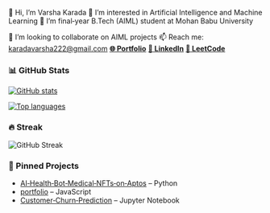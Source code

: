 



 👋 Hi, I’m Varsha Karada
 👀 I’m interested in Artificial Intelligence and Machine Learning
 🌱 I’m final‑year B.Tech (AIML) student at Mohan Babu University</p>
 💞️ I’m looking to collaborate on AIML projects
 📫 Reach me: <a href="mailto:karadavarsha222@gmail.com">karadavarsha222@gmail.com</a>
 <a href="https://portfolio-mgvm.vercel.app/"><strong>🌐 Portfolio</strong></a>
 <a href="https://www.linkedin.com/in/varsha-karada"><strong>👤 LinkedIn</strong></a>
 <a href="https://leetcode.com/u/KPavani9/"><strong>🎯 LeetCode</strong></a>    
    
  



### 📊 GitHub Stats  
[![GitHub stats](https://github-readme-stats.vercel.app/api?username=VARSHA-442&show_icons=true&theme=radical)](https://github.com/anuraghazra/github-readme-stats)  


[![Top languages](https://github-readme-stats.vercel.app/api/top-langs/?username=VARSHA-442&layout=compact&theme=radical)](https://github.com/anuraghazra/github-readme-stats) 



### 🔥 Streak  
![GitHub Streak](https://github-readme-streak-stats.herokuapp.com/?user=VARSHA-442&theme=radical)   




### 📌 Pinned Projects
- [AI‑Health‑Bot‑Medical‑NFTs‑on‑Aptos](https://github.com/Venu-16/AI-Health-Bot-Medical-NFTs-on-Aptos) – Python
- [portfolio](https://github.com/VARSHA-442/portfolio) – JavaScript
- [Customer‑Churn‑Prediction](https://github.com/VARSHA-442/Churn) – Jupyter Notebook




